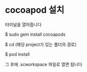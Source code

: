 
# cocoapod 설치

터미널을 열어줍니다

$ sudo gem install cocoapods

$ cd (해당 project가 있는 폴더의 경로)

$ pod install

그 후에 .xcworkspace 파일로 열면 됩니다
